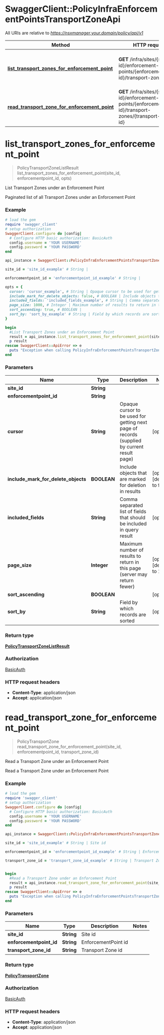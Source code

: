 # SwaggerClient::PolicyInfraEnforcementPointsTransportZoneApi

All URIs are relative to *https://nsxmanager.your.domain/policy/api/v1*

Method | HTTP request | Description
------------- | ------------- | -------------
[**list_transport_zones_for_enforcement_point**](PolicyInfraEnforcementPointsTransportZoneApi.md#list_transport_zones_for_enforcement_point) | **GET** /infra/sites/{site-id}/enforcement-points/{enforcementpoint-id}/transport-zones | List Transport Zones under an Enforcement Point
[**read_transport_zone_for_enforcement_point**](PolicyInfraEnforcementPointsTransportZoneApi.md#read_transport_zone_for_enforcement_point) | **GET** /infra/sites/{site-id}/enforcement-points/{enforcementpoint-id}/transport-zones/{transport-zone-id} | Read a Transport Zone under an Enforcement Point


# **list_transport_zones_for_enforcement_point**
> PolicyTransportZoneListResult list_transport_zones_for_enforcement_point(site_id, enforcementpoint_id, opts)

List Transport Zones under an Enforcement Point

Paginated list of all Transport Zones under an Enforcement Point 

### Example
```ruby
# load the gem
require 'swagger_client'
# setup authorization
SwaggerClient.configure do |config|
  # Configure HTTP basic authorization: BasicAuth
  config.username = 'YOUR USERNAME'
  config.password = 'YOUR PASSWORD'
end

api_instance = SwaggerClient::PolicyInfraEnforcementPointsTransportZoneApi.new

site_id = 'site_id_example' # String | 

enforcementpoint_id = 'enforcementpoint_id_example' # String | 

opts = { 
  cursor: 'cursor_example', # String | Opaque cursor to be used for getting next page of records (supplied by current result page)
  include_mark_for_delete_objects: false, # BOOLEAN | Include objects that are marked for deletion in results
  included_fields: 'included_fields_example', # String | Comma separated list of fields that should be included in query result
  page_size: 1000, # Integer | Maximum number of results to return in this page (server may return fewer)
  sort_ascending: true, # BOOLEAN | 
  sort_by: 'sort_by_example' # String | Field by which records are sorted
}

begin
  #List Transport Zones under an Enforcement Point
  result = api_instance.list_transport_zones_for_enforcement_point(site_id, enforcementpoint_id, opts)
  p result
rescue SwaggerClient::ApiError => e
  puts "Exception when calling PolicyInfraEnforcementPointsTransportZoneApi->list_transport_zones_for_enforcement_point: #{e}"
end
```

### Parameters

Name | Type | Description  | Notes
------------- | ------------- | ------------- | -------------
 **site_id** | **String**|  | 
 **enforcementpoint_id** | **String**|  | 
 **cursor** | **String**| Opaque cursor to be used for getting next page of records (supplied by current result page) | [optional] 
 **include_mark_for_delete_objects** | **BOOLEAN**| Include objects that are marked for deletion in results | [optional] [default to false]
 **included_fields** | **String**| Comma separated list of fields that should be included in query result | [optional] 
 **page_size** | **Integer**| Maximum number of results to return in this page (server may return fewer) | [optional] [default to 1000]
 **sort_ascending** | **BOOLEAN**|  | [optional] 
 **sort_by** | **String**| Field by which records are sorted | [optional] 

### Return type

[**PolicyTransportZoneListResult**](PolicyTransportZoneListResult.md)

### Authorization

[BasicAuth](../README.md#BasicAuth)

### HTTP request headers

 - **Content-Type**: application/json
 - **Accept**: application/json



# **read_transport_zone_for_enforcement_point**
> PolicyTransportZone read_transport_zone_for_enforcement_point(site_id, enforcementpoint_id, transport_zone_id)

Read a Transport Zone under an Enforcement Point

Read a Transport Zone under an Enforcement Point 

### Example
```ruby
# load the gem
require 'swagger_client'
# setup authorization
SwaggerClient.configure do |config|
  # Configure HTTP basic authorization: BasicAuth
  config.username = 'YOUR USERNAME'
  config.password = 'YOUR PASSWORD'
end

api_instance = SwaggerClient::PolicyInfraEnforcementPointsTransportZoneApi.new

site_id = 'site_id_example' # String | Site id

enforcementpoint_id = 'enforcementpoint_id_example' # String | EnforcementPoint id

transport_zone_id = 'transport_zone_id_example' # String | Transport Zone id


begin
  #Read a Transport Zone under an Enforcement Point
  result = api_instance.read_transport_zone_for_enforcement_point(site_id, enforcementpoint_id, transport_zone_id)
  p result
rescue SwaggerClient::ApiError => e
  puts "Exception when calling PolicyInfraEnforcementPointsTransportZoneApi->read_transport_zone_for_enforcement_point: #{e}"
end
```

### Parameters

Name | Type | Description  | Notes
------------- | ------------- | ------------- | -------------
 **site_id** | **String**| Site id | 
 **enforcementpoint_id** | **String**| EnforcementPoint id | 
 **transport_zone_id** | **String**| Transport Zone id | 

### Return type

[**PolicyTransportZone**](PolicyTransportZone.md)

### Authorization

[BasicAuth](../README.md#BasicAuth)

### HTTP request headers

 - **Content-Type**: application/json
 - **Accept**: application/json



